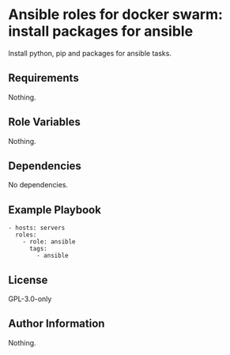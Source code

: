 Ansible roles for docker swarm: install packages for ansible
=========

Install python, pip and packages for ansible tasks.

Requirements
------------

Nothing.

Role Variables
--------------

Nothing.

Dependencies
------------

No dependencies.

Example Playbook
----------------

```
- hosts: servers
  roles:
    - role: ansible
      tags:
        - ansible
```

License
-------

GPL-3.0-only

Author Information
------------------

Nothing.